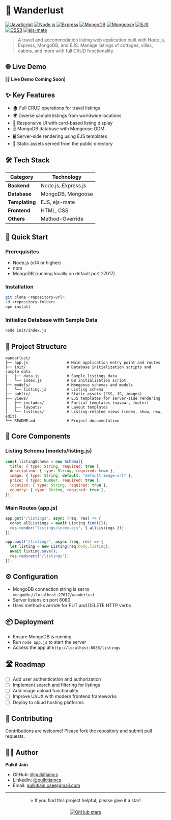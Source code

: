 # 🧳 Wanderlust

[![JavaScript](https://img.shields.io/badge/JavaScript-ES6+-F7DF1E?style=for-the-badge&logo=javascript&logoColor=black)](https://developer.mozilla.org/en-US/docs/Web/JavaScript)
[![Node.js](https://img.shields.io/badge/Node.js-14+-339933?style=for-the-badge&logo=node.js&logoColor=white)](https://nodejs.org/)
[![Express](https://img.shields.io/badge/Express.js-4.x-000000?style=for-the-badge&logo=express&logoColor=white)](https://expressjs.com/)
[![MongoDB](https://img.shields.io/badge/MongoDB-4.4-47A248?style=for-the-badge&logo=mongodb&logoColor=white)](https://www.mongodb.com/)
[![Mongoose](https://img.shields.io/badge/Mongoose-6.x-880000?style=for-the-badge&logo=mongodb&logoColor=white)](https://mongoosejs.com/)
[![EJS](https://img.shields.io/badge/EJS-3.x-A91E50?style=for-the-badge&logo=html5&logoColor=white)](https://ejs.co/)
[![CSS3](https://img.shields.io/badge/CSS3-3.x-1572B6?style=for-the-badge&logo=css3&logoColor=white)](https://developer.mozilla.org/en-US/docs/Web/CSS)
[![ejs-mate](https://img.shields.io/badge/ejs--mate-1.x-FF6600?style=for-the-badge)](https://github.com/JacksonTian/ejs-mate)

> A travel and accommodation listing web application built with Node.js, Express, MongoDB, and EJS. Manage listings of cottages, villas, cabins, and more with full CRUD functionality.

## 🌐 Live Demo

**[🚀 Live Demo Coming Soon]**

## ✨ Key Features

- 🏠 Full CRUD operations for travel listings
- 🌍 Diverse sample listings from worldwide locations
- 📱 Responsive UI with card-based listing display
- 🗄️ MongoDB database with Mongoose ODM
- 🖥️ Server-side rendering using EJS templates
- 🎨 Static assets served from the public directory

## 🛠️ Tech Stack

| Category           | Technology           |
|--------------------|----------------------|
| **Backend**        | Node.js, Express.js  |
| **Database**       | MongoDB, Mongoose    |
| **Templating**     | EJS, ejs-mate        |
| **Frontend**       | HTML, CSS            |
| **Others**         | Method-Override      |

## 🚀 Quick Start

### Prerequisites

- Node.js (v14 or higher)
- npm
- MongoDB (running locally on default port 27017)

### Installation

```bash
git clone <repository-url>
cd <repository-folder>
npm install
```

### Initialize Database with Sample Data

```bash
node init/index.js
```


## 📁 Project Structure

```
wanderlust/
├── app.js                 # Main application entry point and routes
├── init/                  # Database initialization scripts and sample data
│   ├── data.js            # Sample listings data
│   └── index.js           # DB initialization script
├── models/                # Mongoose schemas and models
│   └── listing.js         # Listing schema
├── public/                # Static assets (CSS, JS, images)
├── views/                 # EJS templates for server-side rendering
│   ├── includes/          # Partial templates (navbar, footer)
│   ├── layouts/           # Layout templates
│   └── listings/          # Listing-related views (index, show, new, edit)
└── README.md              # Project documentation
```

## 🧩 Core Components

### Listing Schema (models/listing.js)

```javascript
const listingSchema = new Schema({
  title: { type: String, required: true },
  description: { type: String, required: true },
  image: { type: String, default: "default-image-url" },
  price: { type: Number, required: true },
  location: { type: String, required: true },
  country: { type: String, required: true },
});
```

### Main Routes (app.js)

```javascript
app.get("/listings", async (req, res) => {
  const allListings = await Listing.find({});
  res.render("listings/index.ejs", { allListings });
});

app.post("/listings", async (req, res) => {
  let listing = new Listing(req.body.listing);
  await listing.save();
  res.redirect("/listings");
});
```

## ⚙️ Configuration

- MongoDB connection string is set to `mongodb://localhost:27017/wanderlust`
- Server listens on port 8080
- Uses method-override for PUT and DELETE HTTP verbs

## 📦 Deployment

- Ensure MongoDB is running
- Run `node app.js` to start the server
- Access the app at `http://localhost:8080/listings`

## 🛣️ Roadmap

- [ ] Add user authentication and authorization
- [ ] Implement search and filtering for listings
- [ ] Add image upload functionality
- [ ] Improve UI/UX with modern frontend frameworks
- [ ] Deploy to cloud hosting platforms

## 🤝 Contributing

Contributions are welcome! Please fork the repository and submit pull requests.


## 👨‍💻 Author

**Pulkit Jain**

- GitHub: [@pulkitjaincs](https://github.com/pulkitjaincs)
- LinkedIn: [@pulkitjaincs](https://linkedin.com/in/pulkitjaincs)
- Email: pulkitjain.cse@gmail.com


---

<div align="center">

⭐ If you find this project helpful, please give it a star!

[![GitHub stars](https://img.shields.io/github/stars/pulkitjaincs/wanderlust?style=social)](https://github.com/pulkitjaincs/wanderlust/stargazers)

</div>
